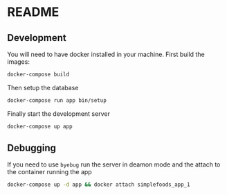 # README

## Development

You will need to have docker installed in your machine. First build the images:

```bash
docker-compose build
```

Then setup the database

```bash
docker-compose run app bin/setup
```

Finally start the development server

```bash
docker-compose up app
```

## Debugging

If you need to use `byebug` run the server in deamon mode and the attach to the container running the app

```bash
docker-compose up -d app && docker attach simplefoods_app_1
```
